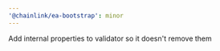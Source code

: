 ```yaml
---
'@chainlink/ea-bootstrap': minor
---
```


Add internal properties to validator so it doesn't remove them
